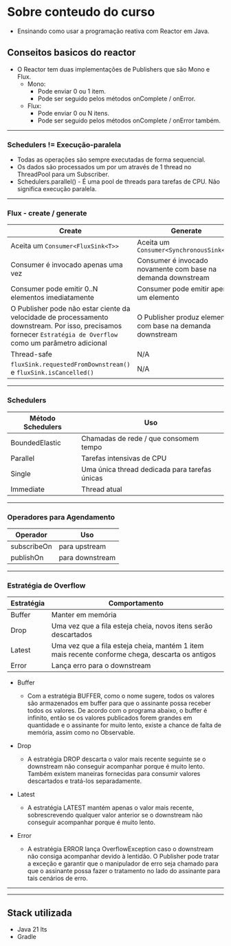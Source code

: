 # Sobre conteudo do curso
- Ensinando como usar a programação reativa com Reactor em Java.


## Conseitos basicos do reactor

- O Reactor tem duas implementações de Publishers que são Mono e Flux.
    - Mono:
        - Pode enviar 0 ou 1 item.
        - Pode ser seguido pelos métodos onComplete / onError.
    - Flux:
        - Pode enviar 0 ou N itens.
        - Pode ser seguido pelos métodos onComplete / onError também.

---

### Schedulers != Execução-paralela

- Todas as operações são sempre executadas de forma sequencial.
- Os dados são processados um por um através de 1 thread no ThreadPool para um Subscriber.
- Schedulers.parallel() - É uma pool de threads para tarefas de CPU. Não significa execução paralela.

---

### Flux - create / generate

| Create | Generate |
|--------|----------|
| Aceita um `Consumer<FluxSink<T>>` | Aceita um `Consumer<SynchronousSink<T>>` |
| Consumer é invocado apenas uma vez | Consumer é invocado novamente com base na demanda downstream |
| Consumer pode emitir 0..N elementos imediatamente | Consumer pode emitir apenas um elemento |
| O Publisher pode não estar ciente da velocidade de processamento downstream. Por isso, precisamos fornecer `Estratégia de Overflow` como um parâmetro adicional | O Publisher produz elementos com base na demanda downstream |
| Thread-safe | N/A |
| `fluxSink.requestedFromDownstream()` e `fluxSink.isCancelled()` | N/A |

---

### Schedulers
| Método Schedulers | Uso |
|-------------------|-----|
| BoundedElastic | Chamadas de rede / que consomem tempo |
| Parallel | Tarefas intensivas de CPU |
| Single | Uma única thread dedicada para tarefas únicas |
| Immediate | Thread atual |

---

### Operadores para Agendamento
| Operador | Uso |
|----------|-----|
| subscribeOn | para upstream |
| publishOn | para downstream |

----

### Estratégia de Overflow
| Estratégia | Comportamento |
|------------|---------------|
| Buffer | Manter em memória |
| Drop | Uma vez que a fila esteja cheia, novos itens serão descartados |
| Latest | Uma vez que a fila esteja cheia, mantém 1 item mais recente conforme chega, descarta os antigos |
| Error | Lança erro para o downstream |


- Buffer
    - Com a estratégia BUFFER, como o nome sugere, todos os valores são armazenados em buffer para que o assinante possa receber todos os valores. De acordo com o programa abaixo, o buffer é infinito, então se os valores publicados forem grandes em quantidade e o assinante for muito lento, existe a chance de falta de memória, assim como no Observable.

- Drop
    - A estratégia DROP descarta o valor mais recente seguinte se o downstream não conseguir acompanhar porque é muito lento. Também existem maneiras fornecidas para consumir valores descartados e tratá-los separadamente.

- Latest
    - A estratégia LATEST mantém apenas o valor mais recente, sobrescrevendo qualquer valor anterior se o downstream não conseguir acompanhar porque é muito lento.

- Error
    - A estratégia ERROR lança OverflowException caso o downstream não consiga acompanhar devido à lentidão. O Publisher pode tratar a exceção e garantir que o manipulador de erro seja chamado para que o assinante possa fazer o tratamento no lado do assinante para tais cenários de erro.


---
---

## Stack utilizada
- Java 21 lts
- Gradle
